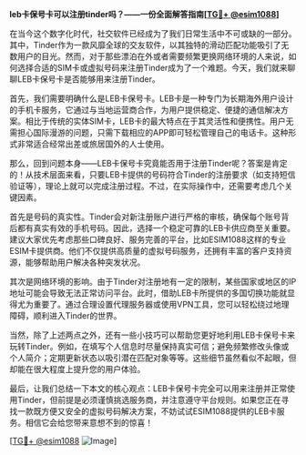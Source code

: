 **leb卡保号卡可以注册tinder吗？——一份全面解答指南[[TG💪+ @esim1088](https://t.me/s/esim1088)]**

在当今这个数字化时代，社交软件已经成为了我们日常生活中不可或缺的一部分。其中，Tinder作为一款风靡全球的交友软件，以其独特的滑动匹配功能吸引了无数用户的目光。然而，对于那些漂泊在外或者需要频繁更换网络环境的人来说，如何选择合适的SIM卡或虚拟号码来注册Tinder成为了一个难题。今天，我们就来聊聊LEB卡保号卡是否能够用来注册Tinder。

首先，我们需要明确什么是LEB卡保号卡。LEB卡是一种专门为长期海外用户设计的手机卡服务，它通过与当地运营商合作，为用户提供稳定、便捷的通信解决方案。相比于传统的实体SIM卡，LEB卡的最大特点在于其灵活性和便携性。用户无需担心国际漫游的问题，只需下载相应的APP即可轻松管理自己的电话卡。这种形式非常适合经常出差或旅居国外的人士使用。

那么，回到问题本身——LEB卡保号卡究竟能否用于注册Tinder呢？答案是肯定的！从技术层面来看，只要LEB卡提供的号码符合Tinder的注册要求（如支持短信验证等），理论上就可以完成注册过程。不过，在实际操作中，还需要考虑几个关键因素。

首先是号码的真实性。Tinder会对新注册账户进行严格的审核，确保每个账号背后都有真实有效的手机号码。因此，选择一个稳定可靠的LEB卡供应商至关重要。建议大家优先考虑那些口碑良好、服务完善的平台，比如ESIM1088这样的专业ESIM卡提供商。他们不仅提供高质量的虚拟号码服务，还拥有丰富的客户支持资源，能够帮助用户解决各种突发状况。

其次是网络环境的影响。由于Tinder对注册地有一定的限制，某些国家或地区的IP地址可能会导致无法正常访问平台。此时，借助LEB卡所提供的多国切换功能就显得尤为重要了。通过合理设置代理服务器或使用VPN工具，您可以轻松绕过地理障碍，顺利进入Tinder的世界。

当然，除了上述两点之外，还有一些小技巧可以帮助您更好地利用LEB卡保号卡来玩转Tinder。例如，在填写个人信息时尽量保持真实可信；避免频繁修改头像或个人简介；定期更新状态以吸引潜在匹配对象等等。这些细节虽然看似不起眼，但却能在很大程度上提升您的用户体验。

最后，让我们总结一下本文的核心观点：LEB卡保号卡完全可以用来注册并正常使用Tinder，但前提是必须谨慎挑选服务商，并注意遵守平台规则。如果您正在寻找一款既方便又安全的虚拟号码解决方案，不妨试试ESIM1088提供的LEB卡服务。相信它会给您带来意想不到的惊喜！

[[TG💪+ @esim1088](https://t.me/s/esim1088) ![Image](https://i.postimg.cc/4NQfJmqS/Snipaste-2025-05-13-00-14-12.png)]